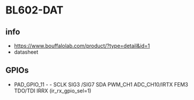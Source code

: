 
# BL602-DAT

## info 
- https://www.bouffalolab.com/product/?type=detail&id=1
- datasheet 




## GPIOs

- PAD_GPIO_11 - - SCLK SIG3 /SIG7 SDA PWM_CH1 ADC_CH10/IRTX FEM3 TDO/TDI IRRX
(ir_rx_gpio_sel=1)